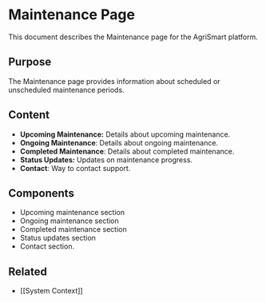 # Maintenance Page

This document describes the Maintenance page for the AgriSmart platform.

## Purpose

The Maintenance page provides information about scheduled or unscheduled maintenance periods.

## Content

* **Upcoming Maintenance:** Details about upcoming maintenance.
* **Ongoing Maintenance**: Details about ongoing maintenance.
* **Completed Maintenance**: Details about completed maintenance.
* **Status Updates:** Updates on maintenance progress.
* **Contact**: Way to contact support.

## Components

* Upcoming maintenance section
* Ongoing maintenance section
* Completed maintenance section
* Status updates section
* Contact section.

## Related

* [[System Context]]
